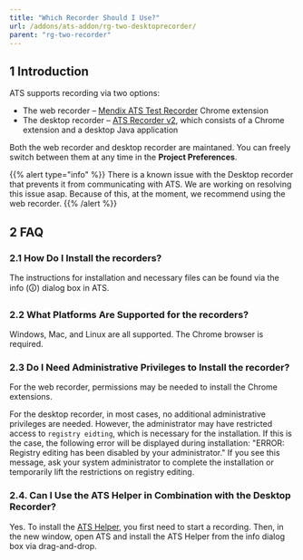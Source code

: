 ```yaml
---
title: "Which Recorder Should I Use?"
url: /addons/ats-addon/rg-two-desktoprecorder/
parent: "rg-two-recorder"
---
```


## 1 Introduction

ATS supports recording via two options:

* The web recorder – [Mendix ATS Test Recorder](https://chrome.google.com/webstore/detail/mendix-ats-test-recorder/kblpnkkjafjgehchjgoacgobnbmfegcp) Chrome extension
* The desktop recorder – [ATS Recorder v2](https://chrome.google.com/webstore/detail/ats-recorder-v2/mkilokgbfghkjoflcagbfglpdmkkghbc), which consists of a Chrome extension and a desktop Java application

Both the web recorder and desktop recorder are maintaned. You can freely switch between them at any time in the **Project Preferences**.

{{% alert type="info" %}}
There is a known issue with the Desktop recorder that prevents it from communicating with ATS. We are working on resolving this issue asap. Because of this, at the moment, we recommend using the web recorder.
{{% /alert %}}

## 2 FAQ

### 2.1 How Do I Install the recorders?  

The instructions for installation and necessary files can be found via the info (🛈) dialog box in ATS.

### 2.2 What Platforms Are Supported for the recorders? 

Windows, Mac, and Linux are all supported. The Chrome browser is required.

### 2.3 Do I Need Administrative Privileges to Install the recorder?  

For the web recorder, permissions may be needed to install the Chrome extensions.

For the desktop recorder, in most cases, no additional administrative privileges are needed. However, the administrator may have restricted access to `registry eidting`, which is necessary for the installation. If this is the case, the following error will be displayed during installation: "ERROR: Registry editing has been disabled by your administrator." If you see this message, ask your system administrator to complete the installation or temporarily lift the restrictions on registry editing.

### 2.4. Can I Use the ATS Helper in Combination with the Desktop Recorder?

Yes. To install the [ATS Helper](/addons/ats-addon/rg-two-ats-helper/), you first need to start a recording. Then, in the new window, open ATS and install the ATS Helper from the info dialog box via drag-and-drop.
